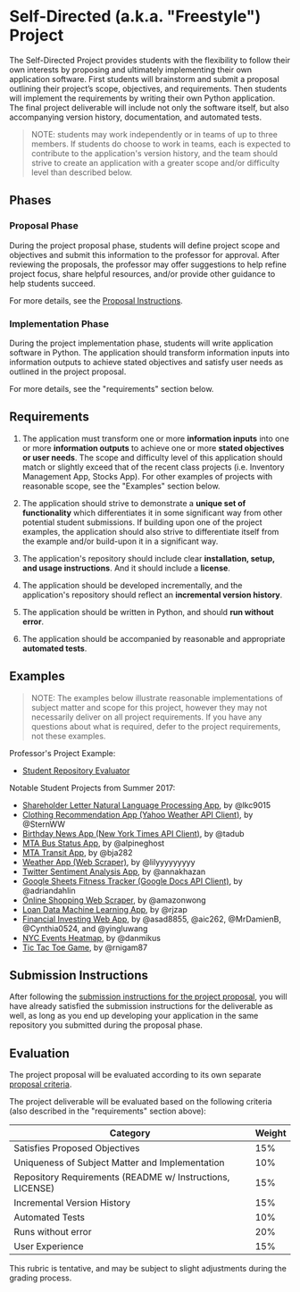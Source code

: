 # Self-Directed (a.k.a. "Freestyle") Project

The Self-Directed Project provides students with the flexibility to follow their own interests by proposing and ultimately implementing their own application software. First students will brainstorm and submit a proposal outlining their project’s scope, objectives, and requirements. Then students will implement the requirements by writing their own Python application. The final project deliverable will include not only the software itself, but also accompanying version history, documentation, and automated tests.

> NOTE: students may work independently or in teams of up to three members. If students do choose to work in teams, each is expected to contribute to the application's version history, and the team should strive to create an application with a greater scope and/or difficulty level than described below.

## Phases

### Proposal Phase

During the project proposal phase, students will define project scope and objectives and submit this information to the professor for approval. After reviewing the proposals, the professor may offer suggestions to help refine project focus, share helpful resources, and/or provide other guidance to help students succeed.

For more details, see the [Proposal Instructions](proposal.md).

### Implementation Phase

During the project implementation phase, students will write application software in Python. The application should transform information inputs into information outputs to achieve stated objectives and satisfy user needs as outlined in the project proposal.

For more details, see the "requirements" section below.

## Requirements

  1. The application must transform one or more **information inputs** into one or more **information outputs** to achieve one or more **stated objectives or user needs**. The scope and difficulty level of this application should match or slightly exceed that of the recent class projects (i.e. Inventory Management App, Stocks App). For other examples of projects with reasonable scope, see the "Examples" section below.

  2. The application should strive to demonstrate a **unique set of functionality** which differentiates it in some significant way from other potential student submissions. If building upon one of the project examples, the application should also strive to differentiate itself from the example and/or build-upon it in a significant way.

  3. The application's repository should include clear **installation, setup, and usage instructions**. And it should include a **license**.

  4. The application should be developed incrementally, and the application's repository should reflect an **incremental version history**.

  5. The application should be written in Python, and should **run without error**.

  6. The application should be accompanied by reasonable and appropriate **automated tests**.

## Examples

> NOTE: The examples below illustrate reasonable implementations of subject matter and scope for this project, however they may not necessarily deliver on all project requirements. If you have any questions about what is required, defer to the project requirements, not these examples.

Professor's Project Example:

  + [Student Repository Evaluator](https://github.com/prof-rossetti/repo-evaluator-py)

Notable Student Projects from Summer 2017:

  + [Shareholder Letter Natural Language Processing App](https://github.com/lkc9015/freestyle_project), by @lkc9015
  + [Clothing Recommendation App (Yahoo Weather API Client)](https://github.com/SternWW/freestyleproject), by @SternWW
  + [Birthday News App (New York Times API Client)](https://github.com/tadub/freestyle), by @tadub
  + [MTA Bus Status App](https://github.com/alpineghost/nyu_freestyle_project), by @alpineghost
  + [MTA Transit App](https://github.com/bja282/Freestyle), by @bja282
  + [Weather App (Web Scraper)](https://github.com/lilyyyyyyyyy/web-scraper), by @lilyyyyyyyyy
  + [Twitter Sentiment Analysis App](https://github.com/annakhazan/twitter-nlp), by @annakhazan
  + [Google Sheets Fitness Tracker (Google Docs API Client)](https://github.com/adriandahlin/fitness), by @adriandahlin
  + [Online Shopping Web Scraper](https://github.com/amazonwong/web-scraper-app), by @amazonwong
  + [Loan Data Machine Learning App](https://github.com/rjzap/freestyle), by @rjzap
  + [Financial Investing Web App](https://github.com/Freestyle-FinTech/robovest), by @asad8855, @aic262, @MrDamienB, @Cynthia0524, and @yingluwang
  + [NYC Events Heatmap](https://github.com/danmikus/nyu_python_freestyle), by @danmikus
  + [Tic Tac Toe Game](https://github.com/rnigam87/Freestyle-Project), by @rnigam87




## Submission Instructions

After following the [submission instructions for the project proposal](proposal.md#submission-instructions), you will have already satisfied the submission instructions for the deliverable as well, as long as you end up developing your application in the same repository you submitted during the proposal phase.

## Evaluation

The project proposal will be evaluated according to its own separate [proposal criteria](proposal.md#evaluation).

The project deliverable will be evaluated based on the following criteria (also described in the "requirements" section above):

Category | Weight
--- | ---
Satisfies Proposed Objectives | 15%
Uniqueness of Subject Matter and Implementation | 10%
Repository Requirements (README w/ Instructions, LICENSE) | 15%
Incremental Version History | 15%
Automated Tests | 10%
Runs without error | 20%
User Experience | 15%

This rubric is tentative, and may be subject to slight adjustments during the grading process.
